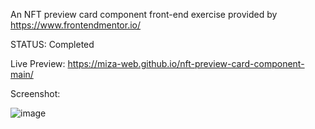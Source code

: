 An NFT preview card component front-end exercise provided by https://www.frontendmentor.io/

STATUS: Completed

Live Preview: https://miza-web.github.io/nft-preview-card-component-main/

Screenshot:

![image](https://user-images.githubusercontent.com/79662823/189525417-90916201-a470-4b11-9f44-3a69ad39d1e4.png)
